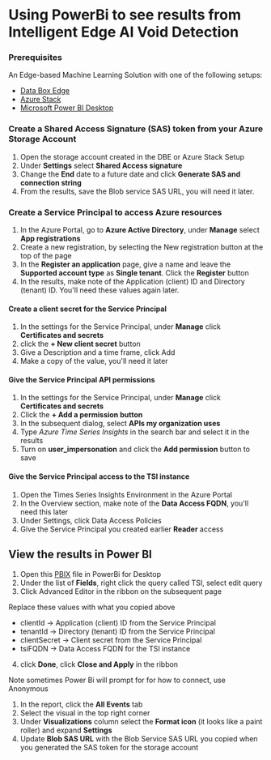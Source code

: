 # Using PowerBi to see results from Intelligent Edge AI Void Detection


### Prerequisites
An Edge-based Machine Learning Solution with one of the following setups:
- [Data Box Edge](../edgedevice/data-box-edge.md)
- [Azure Stack](../edgedevice./azure-stack.md)
- [Microsoft Power BI Desktop](https://powerbi.microsoft.com/en-us/desktop/)

### Create a Shared Access Signature (SAS) token from your Azure Storage Account

1. Open the storage account created in the DBE or Azure Stack Setup
1. Under **Settings** select **Shared Access signature**
1. Change the **End** date to a future date and click **Generate SAS and connection string**
1. From the results, save the Blob service SAS URL, you will need it later.


### Create a Service Principal to access Azure resources
1. In the Azure Portal, go to **Azure Active Directory**, under **Manage** select **App registrations**
1. Create a new registration, by selecting the New registration button at the top of the page
1. In the **Register an application** page, give a name and leave the **Supported account type** as **Single tenant**.  Click the **Register** button
1. In the results, make note of the Application (client) ID and Directory (tenant) ID.  You'll need these values again later.

#### Create a client secret for the Service Principal
1. In the settings for the Service Principal, under **Manage** click **Certificates and secrets**
1. click the **+ New client secret** button
1. Give a Description and a time frame, click Add
1. Make a copy of the value, you'll need it later

#### Give the Service Principal API permissions
1. In the settings for the Service Principal, under **Manage** click **Certificates and secrets**
1. Click the **+ Add a permission button** 
1. In the subsequent dialog, select **APIs my organization uses**
1. Type *Azure Time Series Insights* in the search bar and select it in the results
1. Turn on **user_impersonation** and click the **Add permission** button to save

#### Give the Service Principal access to the TSI instance
1. Open the Times Series Insights Environment in the Azure Portal
1. In the Overview section, make note of the **Data Access FQDN**, you'll need this later
1. Under Settings, click Data Access Policies
1. Give the Service Principal you created earlier **Reader** access


## View the results in Power BI
1. Open this [PBIX](./IntelligentEdge.pbix) file in PowerBi for Desktop
1. Under the list of **Fields**, right click the query called TSI, select edit query
1. Click Advanced Editor in the ribbon on the subsequent page

Replace these values with what you copied above
* clientId -> Application (client) ID from the Service Principal
* tenantId -> Directory (tenant) ID from the Service Principal
* clientSecret -> Client secret from the Service Principal
* tsiFQDN -> Data Access FQDN for the TSI instance

4. click **Done**, click **Close and Apply** in the ribbon

Note sometimes Power Bi will prompt for for how to connect, use Anonymous

1. In the report, click the **All Events** tab
1. Select the visual in the top right corner
1. Under **Visualizations** column select the **Format icon** (it looks like a paint roller) and expand **Settings**
1. Update **Blob SAS URL** with the Blob Service SAS URL you copied when you generated the SAS token for the storage account